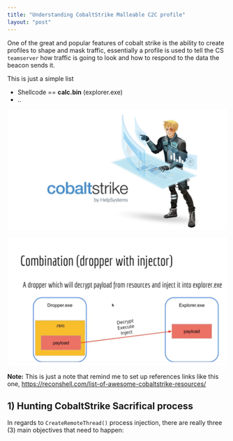 ```yaml
---
title: "Understanding CobaltStrike Malleable C2C profile" 
layout: "post"
---
```


One of the great and popular features of cobalt strike is the ability to create profiles  to shape and mask traffic, 
essentially a profile is used to tell the CS `teamserver` how traffic is going to look and how to respond to the data the beacon sends it.



 
 
 
  
  
  
  
  
  
This is just a simple list 

- Shellcode == __calc.bin__ (explorer.exe)
- ..


<p align="center">
  <img src="/assets/posts/2021-10-03-Malleable-C2-profile/1.JPG">
</p>

<p align="center">
  <img src="/assets/posts/2021-10-03-Malleable-C2-profile/2.jpg">
</p>

__Note:__ This is just a note that remind me to set up references links like this one, https://reconshell.com/list-of-awesome-cobaltstrike-resources/



 
 






## 1) Hunting CobaltStrike Sacrifical process


In regards to `CreateRemoteThread()` process injection, there are really three (3) main objectives that need to happen:








